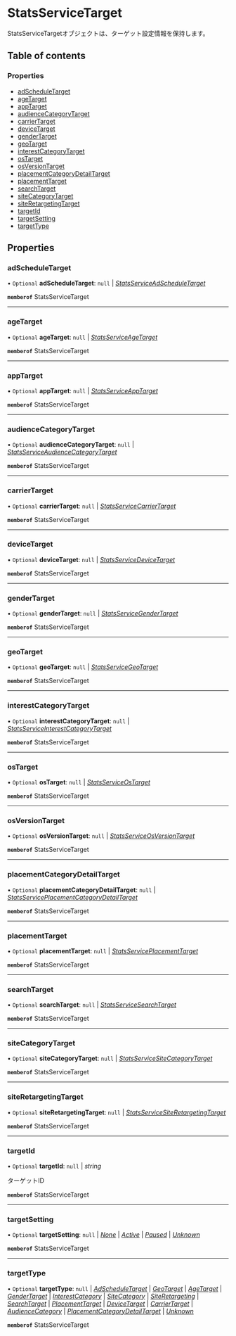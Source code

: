 # StatsServiceTarget


<div lang=\"ja\">StatsServiceTargetオブジェクトは、ターゲット設定情報を保持します。</div> 

## Table of contents

### Properties

- [adScheduleTarget](statsservicetarget.md#adscheduletarget)
- [ageTarget](statsservicetarget.md#agetarget)
- [appTarget](statsservicetarget.md#apptarget)
- [audienceCategoryTarget](statsservicetarget.md#audiencecategorytarget)
- [carrierTarget](statsservicetarget.md#carriertarget)
- [deviceTarget](statsservicetarget.md#devicetarget)
- [genderTarget](statsservicetarget.md#gendertarget)
- [geoTarget](statsservicetarget.md#geotarget)
- [interestCategoryTarget](statsservicetarget.md#interestcategorytarget)
- [osTarget](statsservicetarget.md#ostarget)
- [osVersionTarget](statsservicetarget.md#osversiontarget)
- [placementCategoryDetailTarget](statsservicetarget.md#placementcategorydetailtarget)
- [placementTarget](statsservicetarget.md#placementtarget)
- [searchTarget](statsservicetarget.md#searchtarget)
- [siteCategoryTarget](statsservicetarget.md#sitecategorytarget)
- [siteRetargetingTarget](statsservicetarget.md#siteretargetingtarget)
- [targetId](statsservicetarget.md#targetid)
- [targetSetting](statsservicetarget.md#targetsetting)
- [targetType](statsservicetarget.md#targettype)

## Properties

### adScheduleTarget

• `Optional` **adScheduleTarget**: ``null`` \| [*StatsServiceAdScheduleTarget*](statsserviceadscheduletarget.md)

**`memberof`** StatsServiceTarget

___

### ageTarget

• `Optional` **ageTarget**: ``null`` \| [*StatsServiceAgeTarget*](statsserviceagetarget.md)

**`memberof`** StatsServiceTarget

___

### appTarget

• `Optional` **appTarget**: ``null`` \| [*StatsServiceAppTarget*](statsserviceapptarget.md)

**`memberof`** StatsServiceTarget

___

### audienceCategoryTarget

• `Optional` **audienceCategoryTarget**: ``null`` \| [*StatsServiceAudienceCategoryTarget*](statsserviceaudiencecategorytarget.md)

**`memberof`** StatsServiceTarget

___

### carrierTarget

• `Optional` **carrierTarget**: ``null`` \| [*StatsServiceCarrierTarget*](statsservicecarriertarget.md)

**`memberof`** StatsServiceTarget

___

### deviceTarget

• `Optional` **deviceTarget**: ``null`` \| [*StatsServiceDeviceTarget*](statsservicedevicetarget.md)

**`memberof`** StatsServiceTarget

___

### genderTarget

• `Optional` **genderTarget**: ``null`` \| [*StatsServiceGenderTarget*](statsservicegendertarget.md)

**`memberof`** StatsServiceTarget

___

### geoTarget

• `Optional` **geoTarget**: ``null`` \| [*StatsServiceGeoTarget*](statsservicegeotarget.md)

**`memberof`** StatsServiceTarget

___

### interestCategoryTarget

• `Optional` **interestCategoryTarget**: ``null`` \| [*StatsServiceInterestCategoryTarget*](statsserviceinterestcategorytarget.md)

**`memberof`** StatsServiceTarget

___

### osTarget

• `Optional` **osTarget**: ``null`` \| [*StatsServiceOsTarget*](statsserviceostarget.md)

**`memberof`** StatsServiceTarget

___

### osVersionTarget

• `Optional` **osVersionTarget**: ``null`` \| [*StatsServiceOsVersionTarget*](statsserviceosversiontarget.md)

**`memberof`** StatsServiceTarget

___

### placementCategoryDetailTarget

• `Optional` **placementCategoryDetailTarget**: ``null`` \| [*StatsServicePlacementCategoryDetailTarget*](statsserviceplacementcategorydetailtarget.md)

**`memberof`** StatsServiceTarget

___

### placementTarget

• `Optional` **placementTarget**: ``null`` \| [*StatsServicePlacementTarget*](statsserviceplacementtarget.md)

**`memberof`** StatsServiceTarget

___

### searchTarget

• `Optional` **searchTarget**: ``null`` \| [*StatsServiceSearchTarget*](statsservicesearchtarget.md)

**`memberof`** StatsServiceTarget

___

### siteCategoryTarget

• `Optional` **siteCategoryTarget**: ``null`` \| [*StatsServiceSiteCategoryTarget*](statsservicesitecategorytarget.md)

**`memberof`** StatsServiceTarget

___

### siteRetargetingTarget

• `Optional` **siteRetargetingTarget**: ``null`` \| [*StatsServiceSiteRetargetingTarget*](statsservicesiteretargetingtarget.md)

**`memberof`** StatsServiceTarget

___

### targetId

• `Optional` **targetId**: ``null`` \| *string*

<div lang=\"ja\">ターゲットID</div> 

**`memberof`** StatsServiceTarget

___

### targetSetting

• `Optional` **targetSetting**: ``null`` \| [*None*](./enums/statsservicetargetsetting.md#none) \| [*Active*](./enums/statsservicetargetsetting.md#active) \| [*Paused*](./enums/statsservicetargetsetting.md#paused) \| [*Unknown*](./enums/statsservicetargetsetting.md#unknown)

**`memberof`** StatsServiceTarget

___

### targetType

• `Optional` **targetType**: ``null`` \| [*AdScheduleTarget*](./enums/statsservicetargettype.md#adscheduletarget) \| [*GeoTarget*](./enums/statsservicetargettype.md#geotarget) \| [*AgeTarget*](./enums/statsservicetargettype.md#agetarget) \| [*GenderTarget*](./enums/statsservicetargettype.md#gendertarget) \| [*InterestCategory*](./enums/statsservicetargettype.md#interestcategory) \| [*SiteCategory*](./enums/statsservicetargettype.md#sitecategory) \| [*SiteRetargeting*](./enums/statsservicetargettype.md#siteretargeting) \| [*SearchTarget*](./enums/statsservicetargettype.md#searchtarget) \| [*PlacementTarget*](./enums/statsservicetargettype.md#placementtarget) \| [*DeviceTarget*](./enums/statsservicetargettype.md#devicetarget) \| [*CarrierTarget*](./enums/statsservicetargettype.md#carriertarget) \| [*AudienceCategory*](./enums/statsservicetargettype.md#audiencecategory) \| [*PlacementCategoryDetailTarget*](./enums/statsservicetargettype.md#placementcategorydetailtarget) \| [*Unknown*](./enums/statsservicetargettype.md#unknown)

**`memberof`** StatsServiceTarget
